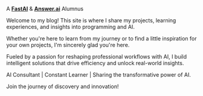 A [**FastAI**](https://www.fast.ai/) & [**Answer.ai**](https://www.answer.ai/) Alumnus

Welcome to my blog! This site is where I share my projects, learning experiences, and insights into programming and AI. 

Whether you're here to learn from my journey or to find a little inspiration for your own projects, I'm sincerely glad you're here.

Fueled by a passion for reshaping professional workflows with AI, I build intelligent solutions that drive efficiency and unlock real-world insights.

AI Consultant | Constant Learner | Sharing the transformative power of AI.

Join the journey of discovery and innovation!
